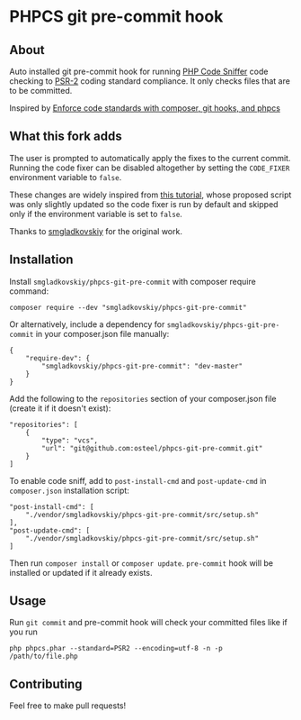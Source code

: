 # PHPCS git pre-commit hook

## About

Auto installed git pre-commit hook for running [PHP Code Sniffer](https://github.com/squizlabs/PHP_CodeSniffer) code checking to [PSR-2](https://www.php-fig.org/psr/psr-2/) coding standard compliance. It only checks files that are to be committed.

Inspired by [Enforce code standards with composer, git hooks, and phpcs](http://tech.zumba.com/2014/04/14/control-code-quality/)

## What this fork adds

The user is prompted to automatically apply the fixes to the current commit. Running the code fixer can be disabled altogether by setting the `CODE_FIXER` environment variable to `false`.

These changes are widely inspired from [this tutorial](https://robjmills.co.uk/2018/01/14/automatic-psr2-coding-standard.html), whose proposed script was only slightly updated so the code fixer is run by default and skipped only if the environment variable is set to `false`.

Thanks to [smgladkovskiy](https://github.com/smgladkovskiy/phpcs-git-pre-commit) for the original work.

## Installation

Install `smgladkovskiy/phpcs-git-pre-commit` with composer require command:

    composer require --dev "smgladkovskiy/phpcs-git-pre-commit"

Or alternatively, include a dependency for `smgladkovskiy/phpcs-git-pre-commit` in your composer.json file manually:

    {
        "require-dev": {
            "smgladkovskiy/phpcs-git-pre-commit": "dev-master"
        }
    }

Add the following to the `repositories` section of your composer.json file (create it if it doesn't exist):

    "repositories": [
        {
            "type": "vcs",
            "url": "git@github.com:osteel/phpcs-git-pre-commit.git"
        }
    ]

To enable code sniff, аdd to `post-install-cmd` and `post-update-cmd` in `composer.json` installation script:

    "post-install-cmd": [
        "./vendor/smgladkovskiy/phpcs-git-pre-commit/src/setup.sh"
    ],
    "post-update-cmd": [
        "./vendor/smgladkovskiy/phpcs-git-pre-commit/src/setup.sh"
    ]

Then run `composer install` or `composer update`. `pre-commit` hook will be installed or updated if it already exists.

## Usage

Run `git commit` and pre-commit hook will check your committed files like if you run

    php phpcs.phar --standard=PSR2 --encoding=utf-8 -n -p /path/to/file.php

## Contributing

Feel free to make pull requests!

